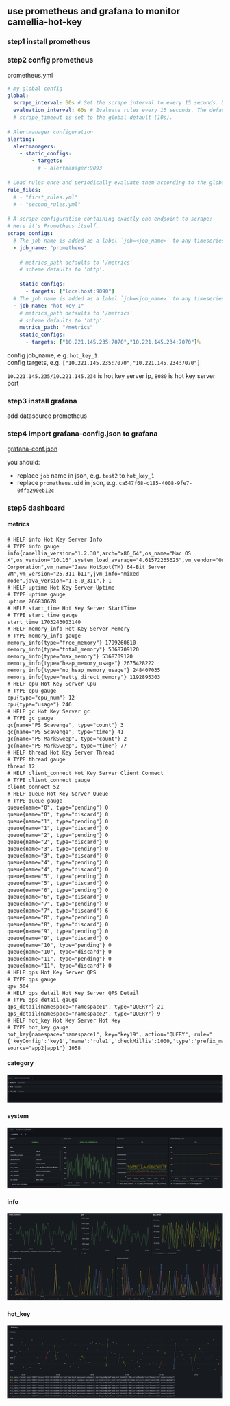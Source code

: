 
## use prometheus and grafana to monitor camellia-hot-key

### step1 install prometheus

### step2 config prometheus
prometheus.yml
```yaml
# my global config
global:
  scrape_interval: 60s # Set the scrape interval to every 15 seconds. Default is every 1 minute.
  evaluation_interval: 60s # Evaluate rules every 15 seconds. The default is every 1 minute.
  # scrape_timeout is set to the global default (10s).

# Alertmanager configuration
alerting:
  alertmanagers:
    - static_configs:
        - targets:
          # - alertmanager:9093

# Load rules once and periodically evaluate them according to the global 'evaluation_interval'.
rule_files:
  # - "first_rules.yml"
  # - "second_rules.yml"

# A scrape configuration containing exactly one endpoint to scrape:
# Here it's Prometheus itself.
scrape_configs:
  # The job name is added as a label `job=<job_name>` to any timeseries scraped from this config.
  - job_name: "prometheus"

    # metrics_path defaults to '/metrics'
    # scheme defaults to 'http'.

    static_configs:
      - targets: ["localhost:9090"]
  # The job name is added as a label `job=<job_name>` to any timeseries scraped from this config.
  - job_name: "hot_key_1"
    # metrics_path defaults to '/metrics'
    # scheme defaults to 'http'.
    metrics_path: "/metrics"
    static_configs:
      - targets: ["10.221.145.235:7070","10.221.145.234:7070"]%
```

config job_name, e.g. `hot_key_1`  
config targets, e.g. `["10.221.145.235:7070","10.221.145.234:7070"]`  

`10.221.145.235/10.221.145.234` is hot key server ip, `8080` is hot key server port  

### step3 install grafana
add datasource prometheus

### step4 import grafana-config.json to grafana

[grafana-conf.json](grafana-conf.json)

you should:  
* replace `job` name in json, e.g. `test2` to `hot_key_1`
* replace `prometheus.uid` in json, e.g. `ca547f68-c185-4008-9fe7-0ffa290eb12c`

### step5 dashboard

#### metrics
```
# HELP info Hot Key Server Info
# TYPE info gauge
info{camellia_version="1.2.30",arch="x86_64",os_name="Mac OS X",os_version="10.16",system_load_average="4.61572265625",vm_vendor="Oracle Corporation",vm_name="Java HotSpot(TM) 64-Bit Server VM",vm_version="25.311-b11",jvm_info="mixed mode",java_version="1.8.0_311",} 1
# HELP uptime Hot Key Server Uptime
# TYPE uptime gauge
uptime 266830678
# HELP start_time Hot Key Server StartTime
# TYPE start_time gauge
start_time 1703243003140
# HELP memory_info Hot Key Server Memory
# TYPE memory_info gauge
memory_info{type="free_memory"} 1799260610
memory_info{type="total_memory"} 5368709120
memory_info{type="max_memory"} 5368709120
memory_info{type="heap_memory_usage"} 2675428222
memory_info{type="no_heap_memory_usage"} 248407035
memory_info{type="netty_direct_memory"} 1192895303
# HELP cpu Hot Key Server Cpu
# TYPE cpu gauge
cpu{type="cpu_num"} 12
cpu{type="usage"} 246
# HELP gc Hot Key Server gc
# TYPE gc gauge
gc{name="PS Scavenge", type="count"} 3
gc{name="PS Scavenge", type="time"} 41
gc{name="PS MarkSweep", type="count"} 2
gc{name="PS MarkSweep", type="time"} 77
# HELP thread Hot Key Server Thread
# TYPE thread gauge
thread 12
# HELP client_connect Hot Key Server Client Connect
# TYPE client_connect gauge
client_connect 52
# HELP queue Hot Key Server Queue
# TYPE queue gauge
queue{name="0", type="pending"} 0
queue{name="0", type="discard"} 0
queue{name="1", type="pending"} 0
queue{name="1", type="discard"} 0
queue{name="2", type="pending"} 0
queue{name="2", type="discard"} 0
queue{name="3", type="pending"} 0
queue{name="3", type="discard"} 0
queue{name="4", type="pending"} 0
queue{name="4", type="discard"} 0
queue{name="5", type="pending"} 0
queue{name="5", type="discard"} 0
queue{name="6", type="pending"} 0
queue{name="6", type="discard"} 0
queue{name="7", type="pending"} 0
queue{name="7", type="discard"} 6
queue{name="8", type="pending"} 0
queue{name="8", type="discard"} 0
queue{name="9", type="pending"} 0
queue{name="9", type="discard"} 0
queue{name="10", type="pending"} 0
queue{name="10", type="discard"} 0
queue{name="11", type="pending"} 0
queue{name="11", type="discard"} 0
# HELP qps Hot Key Server QPS
# TYPE qps gauge
qps 504
# HELP qps_detail Hot Key Server QPS Detail
# TYPE qps_detail gauge
qps_detail{namespace="namespace1", type="QUERY"} 21
qps_detail{namespace="namespace2", type="QUERY"} 9
# HELP hot_key Hot Key Server Hot Key
# TYPE hot_key gauge
hot_key{namespace="namespace1", key="key19", action="QUERY", rule="{'keyConfig':'key1','name':'rule1','checkMillis':1000,'type':'prefix_match','checkThreshold':500}", source="app2|app1"} 1058
```

#### category  

![img.png](img.png)

####  system

![img_1.png](img_1.png)

#### info

![img_2.png](img_2.png)

#### hot_key

![img_3.png](img_3.png)



